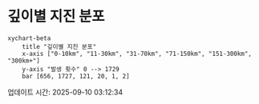 # 깊이별 지진 분포

```mermaid
xychart-beta
    title "깊이별 지진 분포"
    x-axis ["0-10km", "11-30km", "31-70km", "71-150km", "151-300km", "300km+"]
    y-axis "발생 횟수" 0 --> 1729
    bar [656, 1727, 121, 20, 1, 2]
```

업데이트 시간: 2025-09-10 03:12:34
